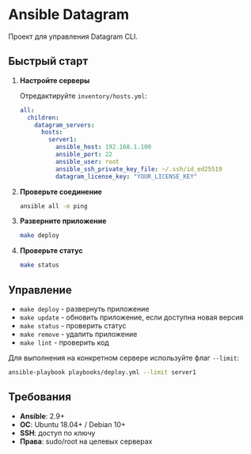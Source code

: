 # Ansible Datagram

Проект для управления Datagram CLI.

## Быстрый старт

1. **Настройте серверы**

   Отредактируйте `inventory/hosts.yml`:

   ```yaml
   all:
     children:
       datagram_servers:
         hosts:
           server1:
             ansible_host: 192.168.1.100
             ansible_port: 22
             ansible_user: root
             ansible_ssh_private_key_file: ~/.ssh/id_ed25519
             datagram_license_key: "YOUR_LICENSE_KEY"
   ```

2. **Проверьте соединение**

   ```bash
   ansible all -m ping
   ```

3. **Разверните приложение**

   ```bash
   make deploy
   ```

4. **Проверьте статус**

   ```bash
   make status
   ```

## Управление

- `make deploy` - развернуть приложение
- `make update` - обновить приложение, если доступна новая версия
- `make status` - проверить статус
- `make remove` - удалить приложение
- `make lint` - проверить код

Для выполнения на конкретном сервере используйте флаг `--limit`:

```bash
ansible-playbook playbooks/deploy.yml --limit server1
```

## Требования

- **Ansible**: 2.9+
- **ОС**: Ubuntu 18.04+ / Debian 10+
- **SSH**: доступ по ключу
- **Права**: sudo/root на целевых серверах
